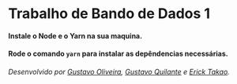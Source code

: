 # Trabalho de Bando de Dados 1

#### Instale o Node e o Yarn na sua maquina.
#### Rode o comando ```yarn``` para instalar as depêndencias necessárias.
 
###### <i> Desenvolvido por [Gustavo Oliveira](https://github.com/GSushi), [Gustavo Quilante](https://github.com/quilantera) e [Erick Takao](https://github.com/etakao). <i>
